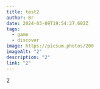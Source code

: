 ```yaml
---
title: test2
author: Br
date: 2024-03-09T19:54:27.602Z
tags:
  - game
  - discover
image: https://picsum.photos/200
imageAlt: "2"
description: "2"
link: "2"
---
```

2